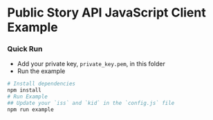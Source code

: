 # Public Story API JavaScript Client Example

### Quick Run
- Add your private key, `private_key.pem`, in this folder
- Run the example
```bash
# Install dependencies
npm install
# Run Example
## Update your `iss` and `kid` in the `config.js` file
npm run example
```

